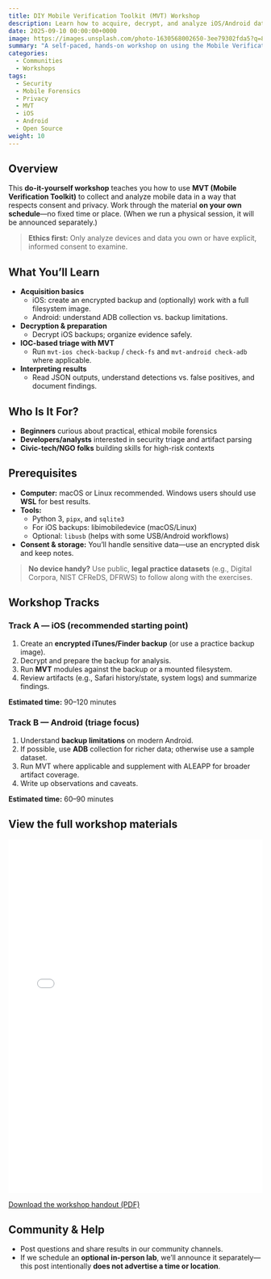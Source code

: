 ```yaml
---
title: DIY Mobile Verification Toolkit (MVT) Workshop
description: Learn how to acquire, decrypt, and analyze iOS/Android data using Amnesty’s open-source Mobile Verification Toolkit—at your own pace.
date: 2025-09-10 00:00:00+0000
image: https://images.unsplash.com/photo-1630568002650-3ee79302fda5?q=80&w=2073&auto=format&fit=crop&ixlib=rb-4.1.0&ixid=M3wxMjA3fDB8MHxwaG90by1wYWdlfHx8fGVufDB8fHx8fA%3D%3D
summary: "A self-paced, hands-on workshop on using the Mobile Verification Toolkit (MVT) for ethical mobile forensics. Complete it anytime. Occasional in-person sessions may be offered separately."
categories:
  - Communities
  - Workshops
tags:
  - Security
  - Mobile Forensics
  - Privacy
  - MVT
  - iOS
  - Android
  - Open Source
weight: 10
---
```


## Overview
This **do-it-yourself workshop** teaches you how to use **MVT (Mobile Verification Toolkit)** to collect and analyze mobile data in a way that respects consent and privacy. Work through the material **on your own schedule**—no fixed time or place. (When we run a physical session, it will be announced separately.)

> **Ethics first:** Only analyze devices and data you own or have explicit, informed consent to examine.

## What You’ll Learn
- **Acquisition basics**
  - iOS: create an encrypted backup and (optionally) work with a full filesystem image.
  - Android: understand ADB collection vs. backup limitations.
- **Decryption & preparation**
  - Decrypt iOS backups; organize evidence safely.
- **IOC-based triage with MVT**
  - Run `mvt-ios check-backup` / `check-fs` and `mvt-android check-adb` where applicable.
- **Interpreting results**
  - Read JSON outputs, understand detections vs. false positives, and document findings.

## Who Is It For?
- **Beginners** curious about practical, ethical mobile forensics  
- **Developers/analysts** interested in security triage and artifact parsing  
- **Civic-tech/NGO folks** building skills for high-risk contexts

## Prerequisites
- **Computer:** macOS or Linux recommended. Windows users should use **WSL** for best results.  
- **Tools:**  
  - Python 3, `pipx`, and `sqlite3`  
  - For iOS backups: libimobiledevice (macOS/Linux)  
  - Optional: `libusb` (helps with some USB/Android workflows)
- **Consent & storage:** You’ll handle sensitive data—use an encrypted disk and keep notes.

> **No device handy?** Use public, **legal practice datasets** (e.g., Digital Corpora, NIST CFReDS, DFRWS) to follow along with the exercises.

## Workshop Tracks

### Track A — iOS (recommended starting point)
1. Create an **encrypted iTunes/Finder backup** (or use a practice backup image).  
2. Decrypt and prepare the backup for analysis.  
3. Run **MVT** modules against the backup or a mounted filesystem.  
4. Review artifacts (e.g., Safari history/state, system logs) and summarize findings.

**Estimated time:** 90–120 minutes

### Track B — Android (triage focus)
1. Understand **backup limitations** on modern Android.  
2. If possible, use **ADB** collection for richer data; otherwise use a sample dataset.  
3. Run MVT where applicable and supplement with ALEAPP for broader artifact coverage.  
4. Write up observations and caveats.

**Estimated time:** 60–90 minutes

## View the full workshop materials
<embed src="intro-to-mobile-forensics-workshop.pdf" type="application/pdf" width="100%" height="700" />

[Download the workshop handout (PDF)](intro-to-mobile-forensics-workshop.pdf)

## Community & Help

* Post questions and share results in our community channels.
* If we schedule an **optional in-person lab**, we’ll announce it separately—this post intentionally **does not advertise a time or location**.